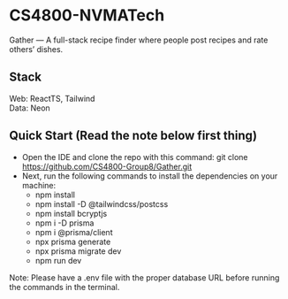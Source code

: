 # CS4800-NVMATech

Gather — A full-stack recipe finder where people post recipes and rate others’ dishes.

## Stack
Web: ReactTS, Tailwind  
Data: Neon

## Quick Start (Read the note below first thing)
- Open the IDE and clone the repo with this command: git clone https://github.com/CS4800-Group8/Gather.git
- Next, run the following commands to install the dependencies on your machine:
  - npm install
  - npm install -D @tailwindcss/postcss
  - npm install bcryptjs
  - npm i -D prisma
  - npm i @prisma/client
  - npx prisma generate
  - npx prisma migrate dev
  - npm run dev
  
Note: Please have a .env file with the proper database URL before running the commands in the terminal.
